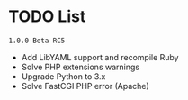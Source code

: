 # TODO List

`1.0.0 Beta RC5`

* Add LibYAML support and recompile Ruby
* Solve PHP extensions warnings
* Upgrade Python to 3.x
* Solve FastCGI PHP error (Apache)
